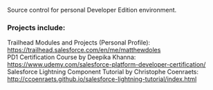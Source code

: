Source control for personal Developer Edition environment. <br/>
### Projects include:
Trailhead Modules and Projects (Personal Profile): https://trailhead.salesforce.com/en/me/matthewdoles<br/>
PD1 Certification Course by Deepika Khanna: https://www.udemy.com/salesforce-platform-developer-certification/<br/>
Salesforce Lightning Component Tutorial by Christophe Coenraets: http://ccoenraets.github.io/salesforce-lightning-tutorial/index.html<br/>
